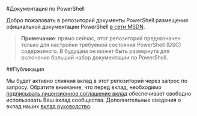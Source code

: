 #Документация по PowerShell

Добро пожаловать в репозиторий документы PowerShell размещения официальной документации PowerShell [в сети MSDN](https://msdn.microsoft.com/powershell/dsc/overview).

> **Примечание**: прямо сейчас, этот репозиторий предназначен только для настройки требуемой состояния PowerShell (DSC) содержимого. 
> В будущем он может быть развернута для включения больший набор документации по PowerShell.

##Публикация

Мы будет активно слияния вклад в этот репозиторий через запрос по запросу. 
Обратите внимание, что перед вклад, необходимо [подписывать лицензионное соглашение вклад](https://cla.microsoft.com/) обеспечивает свободно использовать Ваш вклад сообщества.
Дополнительные сведения о вклад наших [вклад руководство](CONTRIBUTING.md).



